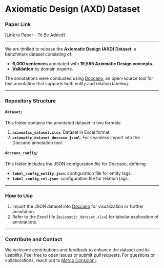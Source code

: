 # Axiomatic Design (AXD) Dataset

### Paper Link
[Link to Paper - To Be Added]

---

We are thrilled to release the **Axiomatic Design (AXD) Dataset**, a benchmark dataset consisting of:

- **6,000 sentences** annotated with **19,555 Axiomatic Design concepts**.
- **Validation** by domain experts.

The annotations were conducted using [Doccano](https://doccano.github.io/doccano/), an open-source tool for text annotation that supports both entity and relation labeling.

---

### Repository Structure

#### `dataset/`
This folder contains the annotated dataset in two formats:
1. **`axiomatic_dataset.xlsx`**: Dataset in Excel format.
2. **`axiomatic_dataset_doccano.jsonl`**: For seamless import into the Doccano annotation tool.

#### `doccano_config/`
This folder includes the JSON configuration file for Doccano, defining:
- **`label_config_entity.json`**: configuration file for entity tags.
- **`label_config_rel.json`**: configuration file for relation tags.

---

### How to Use
1. Import the JSON dataset into [Doccano](https://doccano.github.io/doccano/) for visualization or further annotation.
2. Refer to the Excel file (`axiomatic_dataset.xlsx`) for tabular exploration of annotations.

---
### Contribute and Contact
We welcome contributions and feedback to enhance the dataset and its usability. Feel free to open issues or submit pull requests.
For questions or collaborations, reach out to [Marco Consoloni](marco.consoloni@phd.unipi.it).

